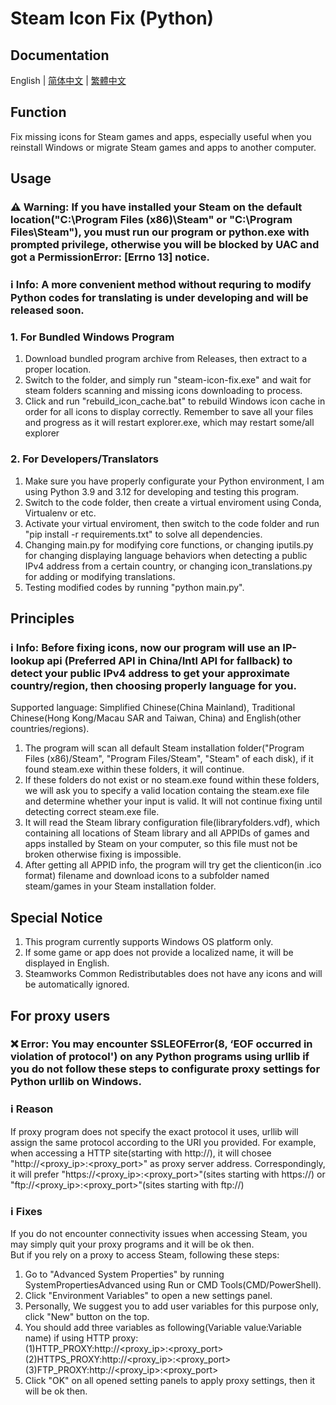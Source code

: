 # Steam Icon Fix (Python)
## Documentation
English | [简体中文](https://github.com/brotherjie-win/steam-icon-fix/blob/main/README_SC.md) | [繁體中文](https://github.com/brotherjie-win/steam-icon-fix/blob/main/README_TC.md)
## Function
Fix missing icons for Steam games and apps, especially useful when you reinstall Windows or migrate Steam games and apps to another computer.
## Usage
### ⚠ Warning: If you have installed your Steam on the default location("C:\Program Files (x86)\Steam" or "C:\Program Files\Steam"), you must run our program or python.exe  with prompted privilege, otherwise you will be blocked by UAC and got a PermissionError: [Errno 13] notice.  
### ℹ Info: A more convenient method without requring to modify Python codes for translating is under developing and will be released soon.
### 1. For Bundled Windows Program
1. Download bundled program archive from Releases, then extract to a proper location.
2. Switch to the folder, and simply run "steam-icon-fix.exe" and wait for steam folders scanning and missing icons downloading to process.  
3. Click and run "rebuild_icon_cache.bat" to rebuild Windows icon cache in order for all icons to display correctly. Remember to save all your files and progress as it will restart explorer.exe, which may restart some/all explorer 
### 2. For Developers/Translators
1. Make sure you have properly configurate your Python environment, I am using Python 3.9 and 3.12 for developing and testing this program.
2. Switch to the code folder, then create a virtual enviroment using Conda, Virtualenv or etc.
3. Activate your virtual enviroment, then switch to the code folder and run "pip install -r requirements.txt" to solve all dependencies.
4. Changing main.py for modifying core functions, or changing iputils.py for changing displaying language behaviors when detecting a public IPv4 address from a certain country, or changing icon_translations.py for adding or modifying translations.  
5. Testing modified codes by running "python main.py".
## Principles
### ℹ Info: Before fixing icons, now our program will use an IP-lookup api (Preferred API in China/Intl API for fallback) to detect your public IPv4 address to get your approximate country/region, then choosing properly language for you. 
Supported language: Simplified Chinese(China Mainland), Traditional Chinese(Hong Kong/Macau SAR and Taiwan, China) and English(other countries/regions).
1. The program will scan all default Steam installation folder("Program Files (x86)/Steam", "Program Files/Steam", "Steam" of each disk), if it found steam.exe within these folders, it will continue.
2. If these folders do not exist or no steam.exe found within these folders, we will ask you to specify a valid location containg the steam.exe file and determine whether your input is valid. It will not continue fixing until detecting correct steam.exe file.
3. It will read the Steam library configuration file(libraryfolders.vdf), which containing all locations of Steam library and all APPIDs of games and apps installed by Steam on your computer, so this file must not be broken otherwise fixing is impossible.
4. After getting all APPID info, the program will try get the clienticon(in .ico format) filename and download icons to a subfolder named steam/games in your Steam installation folder.
## Special Notice
1. This program currently supports Windows OS platform only.
2. If some game or app does not provide a localized name, it will be displayed in English.
3. Steamworks Common Redistributables does not have any icons and will be automatically ignored.
## For proxy users
### ❌ Error: You may encounter SSLEOFError(8, ‘EOF occurred in violation of protocol') on any Python programs using urllib if you do not follow these steps to configurate proxy settings for Python urllib on Windows.
### ℹ Reason 
If proxy program does not specify the exact protocol it uses, urllib will assign the same protocol according to the URI you provided. For example, when accessing a HTTP site(starting with http://), it will chosee "http://<proxy_ip>:<proxy_port>" as proxy server address. Correspondingly, it will prefer "https://<proxy_ip>:<proxy_port>"(sites starting with https://) or "ftp://<proxy_ip>:<proxy_port>"(sites starting with ftp://)
### ℹ Fixes 
If you do not encounter connectivity issues when accessing Steam, you may simply quit your proxy programs and it will be ok then.  
But if you rely on a proxy to access Steam, following these steps:  
1. Go to "Advanced System Properties" by running SystemPropertiesAdvanced using Run or CMD Tools(CMD/PowerShell).
2. Click "Environment Variables" to open a new settings panel.
3. Personally, We suggest you to add user variables for this purpose only, click "New" button on the top.
4. You should add three variables as following(Variable value:Variable name) if using HTTP proxy:  
(1)HTTP_PROXY:http://<proxy_ip>:<proxy_port>  
(2)HTTPS_PROXY:http://<proxy_ip>:<proxy_port>  
(3)FTP_PROXY:http://<proxy_ip>:<proxy_port>  
5. Click "OK" on all opened setting panels to apply proxy settings, then it will be ok then.  

